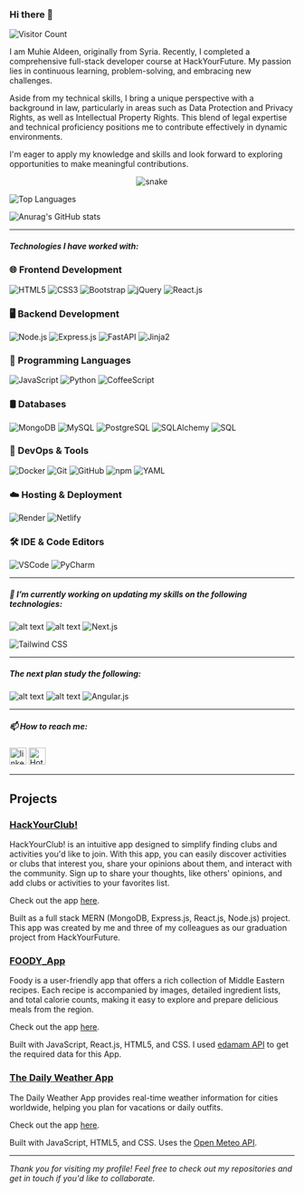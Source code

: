 ### Hi there 👋
![Visitor Count](https://visitor-badge.laobi.icu/badge?page_id=MuhieAldeen.MuhieAldeen)
<!-- <p align="left"><img src="https://komarev.com/ghpvc/?username=MuhieAldeen&label=Profile%20views&color=0e75b6&style=flat" alt="MuhieAldeen"/></p> -->

I am Muhie Aldeen, originally from Syria. Recently, I completed a comprehensive full-stack developer course at HackYourFuture. My passion lies in continuous learning, problem-solving, and embracing new challenges.

Aside from my technical skills, I bring a unique perspective with a background in law, particularly in areas such as Data Protection and Privacy Rights, as well as Intellectual Property Rights. This blend of legal expertise and technical proficiency positions me to contribute effectively in dynamic environments.

I'm eager to apply my knowledge and skills and look forward to exploring opportunities to make meaningful contributions.


 <div>
  <p align="center">
  <img src="https://res.cloudinary.com/hapiii/image/upload/v1679305878/ae3jjcn1dxtm9g4lrubb.svg" alt="snake"></center>
 </div>

![Top Languages](https://github-readme-stats.vercel.app/api/top-langs/?username=MuhieAldeen&layout=compact&theme=radical)
<!-- [![Top Langs](https://github-readme-stats.vercel.app/api/top-langs/?username=MuhieAldeen&langs_count=10&layout=compact)](https://github.com/MuhieAldeen/github-readme-stats) -->

<!-- [![Anurag's GitHub stats](https://github-readme-stats.vercel.app/api?username=MuhieAldeen)](https://github.com/anuraghazra/github-readme-stats) -->

![Anurag's GitHub stats](https://github-readme-stats.vercel.app/api?username=MuhieAldeen&show_icons=true&theme=highcontrast)

---

##### Technologies I have worked with:

### 🌐 Frontend Development  
![HTML5](https://img.shields.io/badge/HTML5--E34F26?style=for-the-badge&logo=html5&logoColor=white) 
![CSS3](https://img.shields.io/badge/CSS3--1572B6?style=for-the-badge&logo=css3&logoColor=white) 
![Bootstrap](https://img.shields.io/badge/Bootstrap--7952B3?style=for-the-badge&logo=bootstrap&logoColor=white) 
![jQuery](https://img.shields.io/badge/jQuery--0769AD?style=for-the-badge&logo=jquery&logoColor=white) 
![React.js](https://img.shields.io/badge/React.js--20232A?style=for-the-badge&logo=react&logoColor=61DAFB)  

### 🖥️ Backend Development  
![Node.js](https://img.shields.io/badge/Node.js--339933?style=for-the-badge&logo=node.js&logoColor=white) 
![Express.js](https://img.shields.io/badge/Express.js--000?style=for-the-badge&logo=express&logoColor=white) 
![FastAPI](https://img.shields.io/badge/FastAPI--009688?style=for-the-badge&logo=fastapi&logoColor=white) 
![Jinja2](https://img.shields.io/badge/Jinja2--B41717?style=for-the-badge&logo=jinja&logoColor=F0DB4F)  

### 🐍 Programming Languages  
![JavaScript](https://img.shields.io/badge/JavaScript-ES6%2B-F7DF1E?style=for-the-badge&logo=javascript&logoColor=black) 
![Python](https://img.shields.io/badge/Python--306998?style=for-the-badge&logo=python&logoColor=FFD43B) 
![CoffeeScript](https://img.shields.io/badge/CoffeeScript--2F2625?style=for-the-badge&logo=coffeescript&logoColor=FFD700)  

### 🛢️ Databases  
![MongoDB](https://img.shields.io/badge/MongoDB--4EA94B?style=for-the-badge&logo=mongodb&logoColor=white) 
![MySQL](https://img.shields.io/badge/MySQL--005E87?style=for-the-badge&logo=mysql&logoColor=F29111) 
![PostgreSQL](https://img.shields.io/badge/PostgreSQL--336791?style=for-the-badge&logo=postgresql&logoColor=white) 
![SQLAlchemy](https://img.shields.io/badge/SQLAlchemy--FFA500?style=for-the-badge&logo=sqlalchemy&logoColor=black) 
![SQL](https://img.shields.io/badge/SQL--003B57?style=for-the-badge&logo=sql&logoColor=white)  

### 🔧 DevOps & Tools  
![Docker](https://img.shields.io/badge/Docker--0db7ed?style=for-the-badge&logo=docker&logoColor=white) 
![Git](https://img.shields.io/badge/Git--F05032?style=for-the-badge&logo=git&logoColor=white) 
![GitHub](https://img.shields.io/badge/GitHub--181717?style=for-the-badge&logo=github&logoColor=white) 
![npm](https://img.shields.io/badge/npm--CB3837?style=for-the-badge&logo=npm&logoColor=white) 
![YAML](https://img.shields.io/badge/YAML--000?style=for-the-badge&logo=yaml&logoColor=white)  

### ☁️ Hosting & Deployment  
![Render](https://img.shields.io/badge/Render--46E3B7?style=for-the-badge&logo=render&logoColor=white) 
![Netlify](https://img.shields.io/badge/Netlify--00C7B7?style=for-the-badge&logo=netlify&logoColor=white)  

### 🛠️ IDE & Code Editors  
![VSCode](https://img.shields.io/badge/VSCode--007ACC?style=for-the-badge&logo=visual-studio-code&logoColor=white) 
![PyCharm](https://img.shields.io/badge/PyCharm--000000?style=for-the-badge&logo=pycharm&logoColor=34D058)  


---

 ##### 🔭 I’m currently working on updating my skills on the following technologies:

   <!-- ![alt text](https://img.shields.io/badge/C%23--239120?style=for-the-badge&logo=c-sharp) -->
   <!-- ![alt text](https://img.shields.io/badge/.NET-512BD4?style=for-the-badge&logo=.net&logoColor=white) -->
   <!-- ![alt text](https://img.shields.io/badge/Kubernetes-326CE5?style=for-the-badge&logo=kubernetes&logoColor=white) -->
   <!--![alt text](https://img.shields.io/badge/Jest,unit.test--C21325?style=for-the-badge&logo=jest) -->
   <!-- ![alt text](https://img.shields.io/badge/Azure-0089D6?style=for-the-badge&logo=microsoftazure&logoColor=white)
   ![alt text](https://img.shields.io/badge/AWS-232F3E?style=for-the-badge&logo=amazonaws&logoColor=white) -->
   
   <!-- ![alt text](https://img.shields.io/badge/Redux--764ABC?style=for-the-badge&logo=Redux) -->
   ![alt text](https://img.shields.io/badge/TypeScript--3178C6?style=for-the-badge&logo=TypeScript)
   ![alt text](https://img.shields.io/badge/Webpack--8DD6F9?style=for-the-badge&logo=Webpack)
   ![Next.js](https://img.shields.io/badge/Next.js--000000?style=for-the-badge&logo=next.js&logoColor=white)

![Tailwind CSS](https://img.shields.io/badge/Tailwind_CSS-38B2AC?style=for-the-badge&logo=tailwind-css&logoColor=white)

---


  ##### The next plan study the following:


   ![alt text](https://img.shields.io/badge/React.Native--61DAFB?style=for-the-badge&logo=React)
   ![alt text](https://img.shields.io/badge/Vue.js--4FC08D?style=for-the-badge&logo=Vue.js)
![Angular.js](https://img.shields.io/badge/Angular.js-DD0031?style=for-the-badge&logo=angular&logoColor=white)

 ---
   
   ##### 📫 How to reach me:

   [<img src='https://cdn.jsdelivr.net/npm/simple-icons@3.0.1/icons/linkedin.svg' alt='linkedin' height='30'>](https://www.linkedin.com/in/muhiealdeen/) [<img src="https://img.shields.io/badge/-Hotmail-0078D4?logo=Microsoft-Outlook&logoColor=white&style=for-the-badge" height="30" alt="Hotmail">](mailto:zezo1998@hotmail.com)

---
## Projects
### [HackYourClub!](https://github.com/muhiealdeen/hackYourClub)

HackYourClub! is an intuitive app designed to simplify finding clubs and activities you'd like to join. With this app, you can easily discover activities or clubs that interest you, share your opinions about them, and interact with the community. Sign up to share your thoughts, like others' opinions, and add clubs or activities to your favorites list.

Check out the app [here](https://hyf-c43-group-2-3428e3260232.herokuapp.com).

Built as a full stack MERN (MongoDB, Express.js, React.js, Node.js) project. This app was created by me and three of my colleagues as our graduation project from HackYourFuture.


### [FOODY_App](https://github.com/muhiealdeen/Foody?tab=readme-ov-file)

Foody is a user-friendly app that offers a rich collection of Middle Eastern recipes. Each recipe is accompanied by images, detailed ingredient lists, and total calorie counts, making it easy to explore and prepare delicious meals from the region.


Check out the app [here](https://64e91c4c04ddee47b7bdced3--delicate-alfajores-1d9d23.netlify.app/).

Built with JavaScript, React.js, HTML5, and CSS. I used [edamam API](https://api.edamam.com) to get the required data for this App.
 

### [The Daily Weather App](https://github.com/muhiealdeen/Weather-App)

The Daily Weather App provides real-time weather information for cities worldwide, helping you plan for vacations or daily outfits.
<!--Simply enter the name of a city to receive accurate weather data, including precipitation, wind speed, and more, for the next 3 days (up to 16 days). If no city is entered, an error message will appear.

Stay informed and prepared with the Daily Weather App. -->

Check out the app [here](https://muhiealdeen.github.io/Weather-App).

Built with JavaScript, HTML5, and CSS. Uses the [Open Meteo API](https://open-meteo.com).

---

*Thank you for visiting my profile! Feel free to check out my repositories and get in touch if you'd like to collaborate.*



